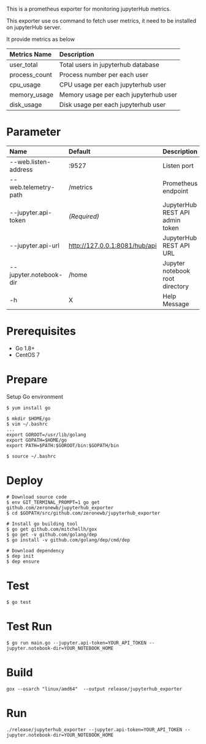 

This is a prometheus exporter for monitoring jupyterHub metrics.

This exporter use os command to fetch user metrics, it need to be installed on jupyterHub server.

It provide metrics as below

|Metrics Name|Description|
|:---|:---|
|user_total|Total users in jupyterhub database|
|process_count|Process number per each user|
|cpu_usage|CPU usage per each jupyterhub user|
|memory_usage|Memory usage per each jupyterhub user|
|disk_usage|Disk usage per each jupyterhub user|

# Parameter

|Name|Default|Description|
|:---|:---|:---|
|--web.listen-address|:9527|Listen port|
|--web.telemetry-path|/metrics|Prometheus endpoint|
|--jupyter.api-token|*(Required)*|JupyterHub REST API admin token|
|--jupyter.api-url|http://127.0.0.1:8081/hub/api|JupyterHub REST API URL|
|--jupyter.notebook-dir|/home|Jupyter notebook root directory|
|-h|X|Help Message|

# Prerequisites

* Go 1.8+
* CentOS 7

# Prepare

Setup Go environment

```
$ yum install go

$ mkdir $HOME/go
$ vim ~/.bashrc
...
export GOROOT=/usr/lib/golang
export GOPATH=$HOME/go
export PATH=$PATH:$GOROOT/bin:$GOPATH/bin

$ source ~/.bashrc
```

# Deploy

```
# Download source code
$ env GIT_TERMINAL_PROMPT=1 go get github.com/zeronewb/jupyterhub_exporter
$ cd $GOPATH/src/github.com/zeronewb/jupyterhub_exporter

# Install go building tool
$ go get github.com/mitchellh/gox 
$ go get -v github.com/golang/dep
$ go install -v github.com/golang/dep/cmd/dep

# Download dependency
$ dep init
$ dep ensure
```

# Test

```
$ go test
```

# Test Run

```
$ go run main.go --jupyter.api-token=YOUR_API_TOKEN --jupyter.notebook-dir=YOUR_NOTEBOOK_HOME
```

# Build
```
gox --osarch "linux/amd64"  --output release/jupyterhub_exporter
```

# Run
```
./release/jupyterhub_exporter --jupyter.api-token=YOUR_API_TOKEN --jupyter.notebook-dir=YOUR_NOTEBOOK_HOME
```
